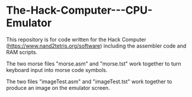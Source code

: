 # The-Hack-Computer---CPU-Emulator
This repository is for code written for the Hack Computer (https://www.nand2tetris.org/software) including the assembler code and RAM scripts.

The two morse files "morse.asm" and "morse.tst" work together to turn keyboard input into morse code symbols.

The two files "imageTest.asm" and "imageTest.tst" work together to produce an image on the emulator screen.
